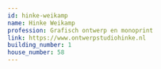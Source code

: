 ```yaml
---
id: hinke-weikamp
name: Hinke Weikamp
profession: Grafisch ontwerp en monoprint
link: https://www.ontwerpstudiohinke.nl
building_number: 1
house_number: 58
---
```

